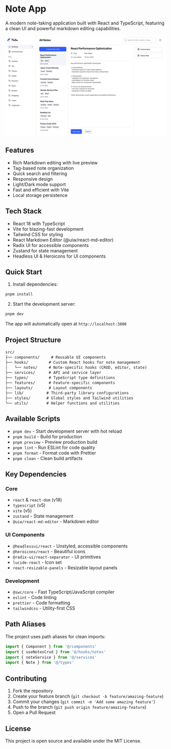 # Note App

A modern note-taking application built with React and TypeScript, featuring a clean UI and powerful markdown editing capabilities.

![Note App Logo](/public/light-note-app.jpg)

## Features

- Rich Markdown editing with live preview
- Tag-based note organization
- Quick search and filtering
- Responsive design
- Light/Dark mode support
- Fast and efficient with Vite
- Local storage persistence

## Tech Stack

- React 18 with TypeScript
- Vite for blazing-fast development
- Tailwind CSS for styling
- React Markdown Editor (@uiw/react-md-editor)
- Radix UI for accessible components
- Zustand for state management
- Headless UI & Heroicons for UI components

## Quick Start

1. Install dependencies:
```bash
pnpm install
```

2. Start the development server:
```bash
pnpm dev
```

The app will automatically open at `http://localhost:3000`

## Project Structure

```
src/
├── components/     # Reusable UI components
├── hooks/         # Custom React hooks for note management
│   └── notes/     # Note-specific hooks (CRUD, editor, state)
├── services/      # API and service layer
├── types/         # TypeScript type definitions
├── features/      # Feature-specific components
├── layouts/       # Layout components
├── lib/          # Third-party library configurations
├── styles/       # Global styles and Tailwind utilities
└── utils/        # Helper functions and utilities
```

## Available Scripts

- `pnpm dev` - Start development server with hot reload
- `pnpm build` - Build for production
- `pnpm preview` - Preview production build
- `pnpm lint` - Run ESLint for code quality
- `pnpm format` - Format code with Prettier
- `pnpm clean` - Clean build artifacts

## Key Dependencies

### Core
- `react` & `react-dom` (v18)
- `typescript` (v5)
- `vite` (v5)
- `zustand` - State management
- `@uiw/react-md-editor` - Markdown editor

### UI Components
- `@headlessui/react` - Unstyled, accessible components
- `@heroicons/react` - Beautiful icons
- `@radix-ui/react-separator` - UI primitives
- `lucide-react` - Icon set
- `react-resizable-panels` - Resizable layout panels

### Development
- `@swc/core` - Fast TypeScript/JavaScript compiler
- `eslint` - Code linting
- `prettier` - Code formatting
- `tailwindcss` - Utility-first CSS

## Path Aliases

The project uses path aliases for clean imports:

```typescript
import { Component } from '@/components'
import { useNotesCrud } from '@/hooks/notes'
import { noteService } from '@/services'
import { Note } from '@/types'
```

## Contributing

1. Fork the repository
2. Create your feature branch (`git checkout -b feature/amazing-feature`)
3. Commit your changes (`git commit -m 'Add some amazing feature'`)
4. Push to the branch (`git push origin feature/amazing-feature`)
5. Open a Pull Request

## License

This project is open source and available under the MIT License.

